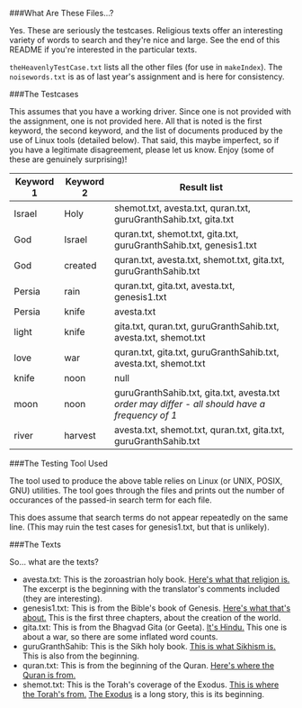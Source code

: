 ###What Are These Files...?

Yes. These are seriously the testcases. Religious texts offer an interesting variety of words to search and they're nice and large. See the end of this README if you're interested in the particular texts.

`theHeavenlyTestCase.txt` lists all the other files (for use in `makeIndex`). The `noisewords.txt` is as of last year's assignment and is here for consistency.

###The Testcases

This assumes that you have a working driver. Since one is not provided with the assignment, one is not provided here. All that is noted is the first keyword, the second keyword, and the list of documents produced by the use of Linux tools (detailed below). That said, this maybe imperfect, so if you have a legitimate disagreement, please let us know. Enjoy (some of these are genuinely surprising)!

Keyword 1 | Keyword 2 | Result list
--- | --- | ---
Israel | Holy | shemot.txt, avesta.txt, quran.txt, guruGranthSahib.txt, gita.txt
God | Israel | quran.txt, shemot.txt, gita.txt, guruGranthSahib.txt, genesis1.txt
God | created | quran.txt, avesta.txt, shemot.txt, gita.txt, guruGranthSahib.txt
Persia | rain | quran.txt, gita.txt, avesta.txt, genesis1.txt
Persia | knife | avesta.txt
light | knife | gita.txt, quran.txt, guruGranthSahib.txt, avesta.txt, shemot.txt
love | war | quran.txt, gita.txt, guruGranthSahib.txt, avesta.txt, shemot.txt
knife | noon | null
moon | noon | guruGranthSahib.txt, gita.txt, avesta.txt _order may differ - all should have a frequency of 1_
river | harvest | avesta.txt, shemot.txt, quran.txt, gita.txt, guruGranthSahib.txt

###The Testing Tool Used

The tool used to produce the above table relies on Linux (or UNIX, POSIX, GNU) utilities. The tool goes through the files and prints out the number of occurances of the passed-in search term for each file.

This does assume that search terms do not appear repeatedly on the same line. (This may ruin the test cases for genesis1.txt, but that is unlikely).

###The Texts

So... what are the texts?

* avesta.txt: This is the zoroastrian holy book. [Here's what that religion is.](https://en.wikipedia.org/wiki/Zoroastrianism) The excerpt is the beginning with the translator's comments included (they are interesting).
* genesis1.txt: This is from the Bible's book of Genesis. [Here's what that's about.](https://en.wikipedia.org/wiki/Christianity) This is the first three chapters, about the creation of the world.
* gita.txt: This is from the Bhagvad Gita (or Geeta). [It's Hindu.](https://en.wikipedia.org/wiki/Hinduism) This one is about a war, so there are some inflated word counts.
* guruGranthSahib: This is the Sikh holy book. [This is what Sikhism is.](https://en.wikipedia.org/wiki/Sikhism) This is also from the beginning.
* quran.txt: This is from the beginning of the Quran. [Here's where the Quran is from.](https://en.wikipedia.org/wiki/Islam)
* shemot.txt: This is the Torah's coverage of the Exodus. [This is where the Torah's from.](https://en.wikipedia.org/wiki/Judaism) [The Exodus](https://en.wikipedia.org/wiki/Book_of_Exodus) is a long story, this is its beginning.
